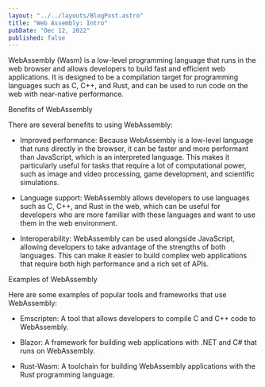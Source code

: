 ```yaml
---
layout: "../../layouts/BlogPost.astro"
title: "Web Assembly: Intro"
pubDate: "Dec 12, 2022"
published: false
---
```


WebAssembly (Wasm) is a low-level programming language that runs in the web browser and allows developers to build fast and efficient web applications. It is designed to be a compilation target for programming languages such as C, C++, and Rust, and can be used to run code on the web with near-native performance.

Benefits of WebAssembly

There are several benefits to using WebAssembly:

- Improved performance: Because WebAssembly is a low-level language that runs directly in the browser, it can be faster and more performant than JavaScript, which is an interpreted language. This makes it particularly useful for tasks that require a lot of computational power, such as image and video processing, game development, and scientific simulations.

- Language support: WebAssembly allows developers to use languages such as C, C++, and Rust in the web, which can be useful for developers who are more familiar with these languages and want to use them in the web environment.

- Interoperability: WebAssembly can be used alongside JavaScript, allowing developers to take advantage of the strengths of both languages. This can make it easier to build complex web applications that require both high performance and a rich set of APIs.

Examples of WebAssembly

Here are some examples of popular tools and frameworks that use WebAssembly:

- Emscripten: A tool that allows developers to compile C and C++ code to WebAssembly.

- Blazor: A framework for building web applications with .NET and C# that runs on WebAssembly.

- Rust-Wasm: A toolchain for building WebAssembly applications with the Rust programming language.